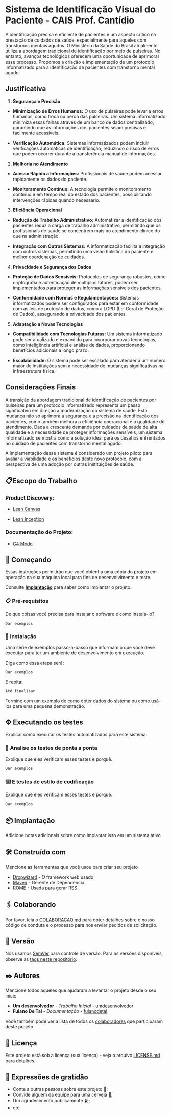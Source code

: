 # Sistema de Identificação Visual do Paciente - CAIS Prof. Cantídio

A identificação precisa e eficiente de pacientes é um aspecto crítico na prestação de cuidados de saúde, especialmente para aqueles com transtornos mentais agudos. O Ministério da Saúde do Brasil atualmente utiliza a abordagem tradicional de identificação por meio de pulseiras. No entanto, avanços tecnológicos oferecem uma oportunidade de aprimorar esse processo. Propomos a criação e implementação de um protocolo informatizado para a identificação de pacientes com transtorno mental agudo.

## Justificativa

1. **Segurança e Precisão** 

* **Minimização de Erros Humanos:** O uso de pulseiras pode levar a erros humanos, como troca ou perda das pulseiras. Um sistema informatizado minimiza essas falhas através de um banco de dados centralizado, garantindo que as informações dos pacientes sejam precisas e facilmente acessíveis.

* **Verificação Automática:** Sistemas informatizados podem incluir verificações automáticas de identificação, reduzindo o risco de erros que podem ocorrer durante a transferência manual de informações.


2. **Melhoria no Atendimento** 

* **Acesso Rápido a Informações:** Profissionais de saúde podem acessar rapidamente os dados do paciente.

* **Monitoramento Contínuo:** A tecnologia permite o monitoramento contínuo e em tempo real do estado dos pacientes, possibilitando intervenções rápidas quando necessário.

3. **Eficiência Operacional**

* **Redução de Trabalho Administrativo:** Automatizar a identificação dos pacientes reduz a carga de trabalho administrativo, permitindo que os profissionais de saúde se concentrem mais no atendimento clínico do que na administração.

* **Integração com Outros Sistemas:** A informatização facilita a integração com outros sistemas, permitindo uma visão holística do paciente e melhor coordenação de cuidados.

4. **Privacidade e Segurança dos Dados**

* **Proteção de Dados Sensíveis:** Protocolos de segurança robustos, como criptografia e autenticação de múltiplos fatores, podem ser implementados para proteger as informações sensíveis dos pacientes.

* **Conformidade com Normas e Regulamentações:** Sistemas informatizados podem ser configurados para estar em conformidade com as leis de proteção de dados, como a LGPD (Lei Geral de Proteção de Dados), assegurando a privacidade dos pacientes.

5. **Adaptação a Novas Tecnologias**

* **Compatibilidade com Tecnologias Futuras:** Um sistema informatizado pode ser atualizado e expandido para incorporar novas tecnologias, como inteligência artificial e análise de dados, proporcionando benefícios adicionais a longo prazo.

* **Escalabilidade:** O sistema pode ser escalado para atender a um número maior de instituições sem a necessidade de mudanças significativas na infraestrutura física.

## Considerações Finais

A transição da abordagem tradicional de identificação de pacientes por pulseiras para um protocolo informatizado representa um passo significativo em direção à modernização do sistema de saúde. Esta mudança não só aprimora a segurança e a precisão na identificação dos pacientes, como também melhora a eficiência operacional e a qualidade do atendimento. Dada a crescente demanda por cuidados de saúde de alta qualidade e a necessidade de proteger informações sensíveis, um sistema informatizado se mostra como a solução ideal para os desafios enfrentados no cuidado de pacientes com transtorno mental agudo.

A implementação desse sistema é considerado um projeto piloto para avaliar a viabilidade e os benefícios deste novo protocolo, com a perspectiva de uma adoção por outras instituições de saúde.

## 📋Escopo do Trabalho

### Product Discovery: 
* [Lean Canvas](https://miro.com/welcomeonboard/aGNNVVk2RFE3YW5zTWlMQjRaUmlWQzdYZDNiSU9QUlBOQ2RWN0R3NU0yTHV4eVN6WUg0S25oQnVPR3hVMnczaXwzNDU4NzY0NTQ3MjUxMjE4OTUzfDI=?share_link_id=542544227467)


* [Lean Inception](https://miro.com/welcomeonboard/RTlLWENpdUpFOERkdGdsblI5SEx2RDBhVXFZZTVudVZCajNYSXNINFpTejNVTmZjYmNqcG1iYjZlQnZ1SXFZRnwzNDU4NzY0NTQ3MjUxMjE4OTUzfDI=?share_link_id=864429914535)


### Documentação do Projeto: 

* [C4 Model](https://miro.com/welcomeonboard/SDl3OEZHVXdhQkcwM0pVRXZqalZUYk1ibmZYYm5tMXJzemhjdGlSSzI1VTNZREhpakRlU2dHZlI2Z21NaWJoYXwzNDU4NzY0NTQ3MjUxMjE4OTUzfDI=?share_link_id=756707490458)














## 🚀 Começando

Essas instruções permitirão que você obtenha uma cópia do projeto em operação na sua máquina local para fins de desenvolvimento e teste.

Consulte **[Implantação](#-implanta%C3%A7%C3%A3o)** para saber como implantar o projeto.

### 📋 Pré-requisitos

De que coisas você precisa para instalar o software e como instalá-lo?

```
Dar exemplos
```

### 🔧 Instalação

Uma série de exemplos passo-a-passo que informam o que você deve executar para ter um ambiente de desenvolvimento em execução.

Diga como essa etapa será:

```
Dar exemplos
```

E repita:

```
Até finalizar
```

Termine com um exemplo de como obter dados do sistema ou como usá-los para uma pequena demonstração.

## ⚙️ Executando os testes

Explicar como executar os testes automatizados para este sistema.

### 🔩 Analise os testes de ponta a ponta

Explique que eles verificam esses testes e porquê.

```
Dar exemplos
```

### ⌨️ E testes de estilo de codificação

Explique que eles verificam esses testes e porquê.

```
Dar exemplos
```

## 📦 Implantação

Adicione notas adicionais sobre como implantar isso em um sistema ativo

## 🛠️ Construído com

Mencione as ferramentas que você usou para criar seu projeto

* [Dropwizard](http://www.dropwizard.io/1.0.2/docs/) - O framework web usado
* [Maven](https://maven.apache.org/) - Gerente de Dependência
* [ROME](https://rometools.github.io/rome/) - Usada para gerar RSS

## 🖇️ Colaborando

Por favor, leia o [COLABORACAO.md](https://gist.github.com/usuario/linkParaInfoSobreContribuicoes) para obter detalhes sobre o nosso código de conduta e o processo para nos enviar pedidos de solicitação.

## 📌 Versão

Nós usamos [SemVer](http://semver.org/) para controle de versão. Para as versões disponíveis, observe as [tags neste repositório](https://github.com/suas/tags/do/projeto). 

## ✒️ Autores

Mencione todos aqueles que ajudaram a levantar o projeto desde o seu início

* **Um desenvolvedor** - *Trabalho Inicial* - [umdesenvolvedor](https://github.com/linkParaPerfil)
* **Fulano De Tal** - *Documentação* - [fulanodetal](https://github.com/linkParaPerfil)

Você também pode ver a lista de todos os [colaboradores](https://github.com/usuario/projeto/colaboradores) que participaram deste projeto.

## 📄 Licença

Este projeto está sob a licença (sua licença) - veja o arquivo [LICENSE.md](https://github.com/usuario/projeto/licenca) para detalhes.

## 🎁 Expressões de gratidão

* Conte a outras pessoas sobre este projeto 📢;
* Convide alguém da equipe para uma cerveja 🍺;
* Um agradecimento publicamente 🫂;
* etc.

